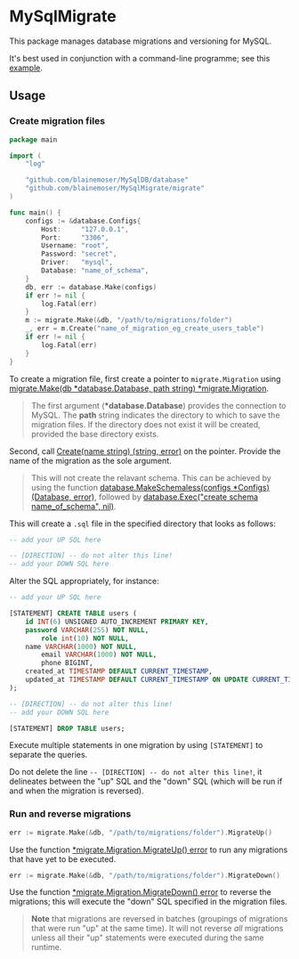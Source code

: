 # MySqlMigrate

This package manages database migrations and versioning for MySQL. 

It's best used in conjunction with a command-line programme; see this [example](https://github.com/blainemoser/exampleMigrateCLI).

## Usage

### Create migration files

```go
package main

import (
	"log"

	"github.com/blainemoser/MySqlDB/database"
	"github.com/blainemoser/MySqlMigrate/migrate"
)

func main() {
	configs := &database.Configs{
		Host:     "127.0.0.1",
		Port:     "3306",
		Username: "root",
		Password: "secret",
		Driver:   "mysql",
		Database: "name_of_schema",
	}
	db, err := database.Make(configs)
	if err != nil {
		log.Fatal(err)
	}
	m := migrate.Make(&db, "/path/to/migrations/folder")
	_, err = m.Create("name_of_migration_eg_create_users_table")
	if err != nil {
		log.Fatal(err)
	}
}
```
To create a migration file, first create a pointer to `migrate.Migration` using [migrate.Make(db \*database.Database, path string) \*migrate.Migration](https://github.com/blainemoser/MySqlMigrate/blob/d4e9073b60967a68466eecd44455bf1fff5b96af/migrate.go#L55). 
> The first argument (**\*database.Database**) provides the connection to MySQL. The **path** string indicates the directory to which to save the migration files. If the directory does not exist it will be created, provided the base directory exists.

Second, call [Create(name string) (string, error)](https://github.com/blainemoser/MySqlMigrate/blob/d4e9073b60967a68466eecd44455bf1fff5b96af/migrate.go#L157) on the pointer. Provide the name of the migration as the sole argument. 

> This will not create the relavant schema. This can be achieved by using the function [database.MakeSchemaless(configs \*Configs) (Database, error)](https://github.com/blainemoser/MySqlDB/blob/6ac74670d7b24b6c82afb21be086c7afc139b384/database.go#L51), followed by [database.Exec("create schema name_of_schema", nil)](https://github.com/blainemoser/MySqlDB/blob/6ac74670d7b24b6c82afb21be086c7afc139b384/database.go#L70).

This will create a `.sql` file in the specified directory that looks as follows:
```sql
-- add your UP SQL here

-- [DIRECTION] -- do not alter this line!
-- add your DOWN SQL here
```

Alter the SQL appropriately, for instance:
```sql
-- add your UP SQL here

[STATEMENT] CREATE TABLE users (
	id INT(6) UNSIGNED AUTO_INCREMENT PRIMARY KEY,
	password VARCHAR(255) NOT NULL, 
    	role int(10) NOT NULL,
	name VARCHAR(1000) NOT NULL,
    	email VARCHAR(1000) NOT NULL,
    	phone BIGINT,
	created_at TIMESTAMP DEFAULT CURRENT_TIMESTAMP,
	updated_at TIMESTAMP DEFAULT CURRENT_TIMESTAMP ON UPDATE CURRENT_TIMESTAMP
);

-- [DIRECTION] -- do not alter this line!
-- add your DOWN SQL here

[STATEMENT] DROP TABLE users;	
```
Execute multiple statements in one migration by using `[STATEMENT]` to separate the queries.

Do not delete the line `-- [DIRECTION] -- do not alter this line!`, it delineates between the "up" SQL and the "down" SQL (which will be run if and when the migration is reversed).

### Run and reverse migrations
```go
err := migrate.Make(&db, "/path/to/migrations/folder").MigrateUp()
```
Use the function [\*migrate.Migration.MigrateUp() error](https://github.com/blainemoser/MySqlMigrate/blob/d4e9073b60967a68466eecd44455bf1fff5b96af/migrate.go#L65) to run any migrations that have yet to be executed. 

```go
err := migrate.Make(&db, "/path/to/migrations/folder").MigrateDown()
```
Use the function [\*migrate.Migration.MigrateDown() error](https://github.com/blainemoser/MySqlMigrate/blob/d4e9073b60967a68466eecd44455bf1fff5b96af/migrate.go#L70) to reverse the migrations; this will execute the "down" SQL specified in the migration files.

> **Note** that migrations are reversed in batches (groupings of migrations that were run "up" at the same time). It will not reverse _all_ migrations unless all their "up" statements were executed during the same runtime.
